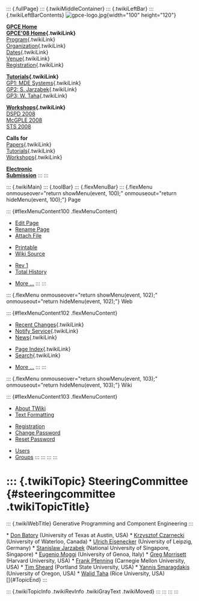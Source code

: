::: {.fullPage}
::: {.twikiMiddleContainer}
::: {.twikiLeftBar}
::: {.twikiLeftBarContents}
![gpce-logo.jpg](../pub/GPCE08/WebLeftBar/gpce-logo.jpg){width="100"
height="120"}

**[GPCE Home](http://www.gpce.org/)**\
**[GPCE\'08 Home](WebHome){.twikiLink}**\
[Program](ConferenceProgram){.twikiLink}\
[Organization](ConferenceOrganization){.twikiLink}\
[Dates](ImportantDates){.twikiLink}\
[Venue](ConferenceVenue){.twikiLink}\
[Registration](ConferenceRegistration){.twikiLink}

**[Tutorials](GpceTutorials){.twikiLink}**\
[GP1: MDE Systems](MdeTutorial){.twikiLink}\
[GP2: S. Jarzabek](PowerGenericsTutorial){.twikiLink}\
[GP3: W. Taha](MultiStageProgrammingTutorial){.twikiLink}

**[Workshops](GpceWorkshops){.twikiLink}**\
[DSPD 2008](http://www.labri.fr/perso/reveille/DSPD/2008/)\
[McGPLE
2008](http://www.infosun.fim.uni-passau.de/cl/staff/apel/McGPLE2008/index.html)\
[STS 2008](../Sts/STS08)

**Calls for**\
[Papers](CallForPapers){.twikiLink}\
[Tutorials](CallForTutorials){.twikiLink}\
[Workshops](CallForWorkshops){.twikiLink}

**[Electronic\
Submission](http://www.easychair.org/conferences/?conf=gpce2008)**
:::
:::

::: {.twikiMain}
::: {.toolBar}
::: {.flexMenuBar}
::: {.flexMenu onmouseover="return showMenu(event, 100);" onmouseout="return hideMenu(event, 100);"}
Page

::: {#flexMenuContent100 .flexMenuContent}
-   [Edit
    Page](http://www.program-transformation.org/edit/GPCE08/SteeringCommittee?t=1536828768)
-   [Rename
    Page](http://www.program-transformation.org/rename/GPCE08/SteeringCommittee)
-   [Attach
    File](http://www.program-transformation.org/attach/GPCE08/SteeringCommittee)

<!-- -->

-   [Printable](http://www.program-transformation.org/view/GPCE08/SteeringCommittee?skin=print.pattern)
-   [Wiki
    Source](http://www.program-transformation.org/view/GPCE08/SteeringCommittee?skin=text&raw=on&contenttype=text/plain)

<!-- -->

-   [Rev
    1](http://www.program-transformation.org/view/GPCE08/SteeringCommittee?rev=1.1)
-   [Total
    History](http://www.program-transformation.org/rdiff/GPCE08/SteeringCommittee)

<!-- -->

-   [More
    \...](http://www.program-transformation.org/oops/GPCE08/SteeringCommittee?template=oopsmore&param1=1.1&param2=1.1)
:::
:::

::: {.flexMenu onmouseover="return showMenu(event, 102);" onmouseout="return hideMenu(event, 102);"}
Web

::: {#flexMenuContent102 .flexMenuContent}
-   [Recent Changes](WebChanges){.twikiLink}
-   [Notify Service](WebNotify){.twikiLink}
-   [News](WebNews){.twikiLink}

<!-- -->

-   [Page Index](WebIndex){.twikiLink}
-   [Search](WebSearch){.twikiLink}

<!-- -->

-   [More
    \...](http://www.program-transformation.org/oops/GPCE08/SteeringCommittee?template=oopsmore&param1=1.1&param2=1.1)
:::
:::

::: {.flexMenu onmouseover="return showMenu(event, 103);" onmouseout="return hideMenu(event, 103);"}
Wiki

::: {#flexMenuContent103 .flexMenuContent}
-   [About
    TWiki](http://www.program-transformation.org/view/TWiki/WebHome)
-   [Text
    Formatting](http://www.program-transformation.org/view/TWiki/TextFormattingRules)

<!-- -->

-   [Registration](http://www.program-transformation.org/view/TWiki/TWikiRegistration)
-   [Change
    Password](http://www.program-transformation.org/view/TWiki/ChangePassword)
-   [Reset
    Password](http://www.program-transformation.org/view/TWiki/ResetPassword)

<!-- -->

-   [Users](http://www.program-transformation.org/view/Main/TWikiUsers)
-   [Groups](http://www.program-transformation.org/view/Main/TWikiGroups)
:::
:::
:::
:::

::: {.twikiTopic}
SteeringCommittee {#steeringcommittee .twikiTopicTitle}
=================

::: {.twikiWebTitle}
Generative Programming and Component Engineering
:::

\* [Don Batory](http://www.cs.utexas.edu/users/dsb/) (University of
Texas at Austin, USA) \* [Krzysztof
Czarnecki](http://www.swen.uwaterloo.ca/~kczarnec/) (University of
Waterloo, Canada) \* [Ulrich
Eisenecker](http://www.informatik.fh-kl.de/~eisenecker/) (University of
Leipzig, Germany) \* [Stanislaw
Jarzabek](http://www.comp.nus.edu.sg/~stan/) (National University of
Singapore, Singapore) \* [Eugenio
Moggi](http://www.disi.unige.it/person/MoggiE/) (University of Genoa,
Italy) \* [Greg Morrisett](http://www.eecs.harvard.edu/~greg/) (Harvard
University, USA) \* [Frank Pfenning](http://www.cs.cmu.edu/~fp/)
(Carnegie Mellon University, USA) \* [Tim
Sheard](http://www.cs.pdx.edu/~sheard/) (Portland State University, USA)
\* [Yannis Smaragdakis](http://www.cs.uoregon.edu/~yannis/) (University
of Oregon, USA) \* [Walid Taha](http://www.cs.rice.edu/~taha) (Rice
University, USA)\
[]{#TopicEnd}
:::

::: {.twikiTopicInfo .twikiRevInfo .twikiGrayText .twikiMoved}
:::
:::
:::
:::
